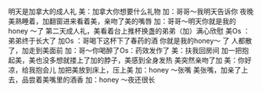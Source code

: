 明天是加拿大的成人礼
美：加拿大你想要什么礼物
加：哥哥～我明天告诉你
夜晚美熟睡着，加翻窗进来看着美，亲吻了美的嘴唇
加：哥哥～明天你就是我的honey ～了
第二天成人礼，美看着台上推杯换盏的弟弟（加）满心欣慰
美Os ：弟弟终于长大了
加Os ：哥喝下这杯下了春药的酒
你就是我的honey～ 了
人都散了，加走到美面前
加：哥～你喝醉了Os：药效发作了
美：扶我回房间
加一把抱起美，美也没多想就搂上了加的脖子，美感到全身发热
美突然亲吻了加
美：你好凉，给我抱会儿
加把美放到床上，压上美
加：honey ～张嘴
美张嘴，加亲了上去，品尝着美嘴里的酒香
加：honey ～夜还很长